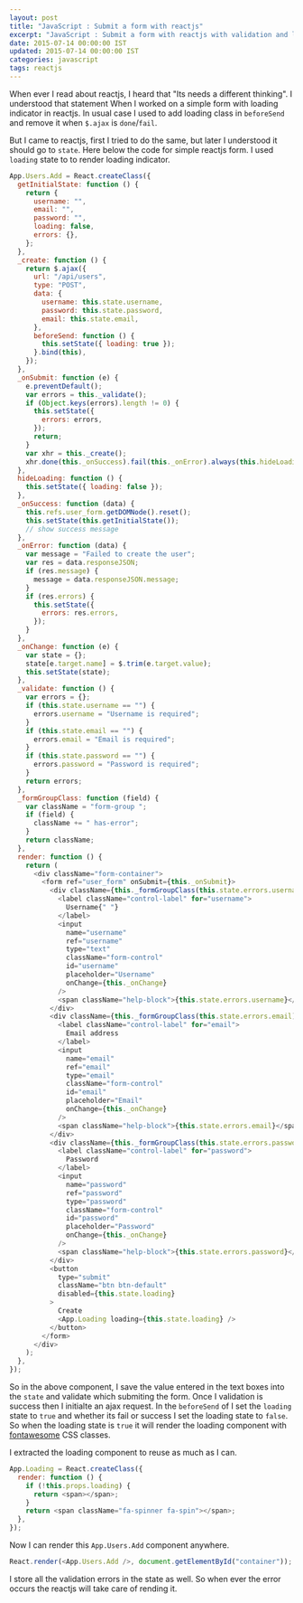 ```yaml
---
layout: post
title: "JavaScript : Submit a form with reactjs"
excerpt: "JavaScript : Submit a form with reactjs with validation and loading indicator"
date: 2015-07-14 00:00:00 IST
updated: 2015-07-14 00:00:00 IST
categories: javascript
tags: reactjs
---
```


When ever I read about reactjs, I heard that "Its needs a different thinking". I understood that statement When I worked on a simple form with loading indicator in reactjs. In usual case I used to add loading class in `beforeSend` and remove it when `$.ajax` is `done`/`fail`.

But I came to reactjs, first I tried to do the same, but later I understood it should go to `state`. Here below the code for simple reactjs form. I used `loading` state to to render loading indicator.

```js
App.Users.Add = React.createClass({
  getInitialState: function () {
    return {
      username: "",
      email: "",
      password: "",
      loading: false,
      errors: {},
    };
  },
  _create: function () {
    return $.ajax({
      url: "/api/users",
      type: "POST",
      data: {
        username: this.state.username,
        password: this.state.password,
        email: this.state.email,
      },
      beforeSend: function () {
        this.setState({ loading: true });
      }.bind(this),
    });
  },
  _onSubmit: function (e) {
    e.preventDefault();
    var errors = this._validate();
    if (Object.keys(errors).length != 0) {
      this.setState({
        errors: errors,
      });
      return;
    }
    var xhr = this._create();
    xhr.done(this._onSuccess).fail(this._onError).always(this.hideLoading);
  },
  hideLoading: function () {
    this.setState({ loading: false });
  },
  _onSuccess: function (data) {
    this.refs.user_form.getDOMNode().reset();
    this.setState(this.getInitialState());
    // show success message
  },
  _onError: function (data) {
    var message = "Failed to create the user";
    var res = data.responseJSON;
    if (res.message) {
      message = data.responseJSON.message;
    }
    if (res.errors) {
      this.setState({
        errors: res.errors,
      });
    }
  },
  _onChange: function (e) {
    var state = {};
    state[e.target.name] = $.trim(e.target.value);
    this.setState(state);
  },
  _validate: function () {
    var errors = {};
    if (this.state.username == "") {
      errors.username = "Username is required";
    }
    if (this.state.email == "") {
      errors.email = "Email is required";
    }
    if (this.state.password == "") {
      errors.password = "Password is required";
    }
    return errors;
  },
  _formGroupClass: function (field) {
    var className = "form-group ";
    if (field) {
      className += " has-error";
    }
    return className;
  },
  render: function () {
    return (
      <div className="form-container">
        <form ref="user_form" onSubmit={this._onSubmit}>
          <div className={this._formGroupClass(this.state.errors.username)}>
            <label className="control-label" for="username">
              Username{" "}
            </label>
            <input
              name="username"
              ref="username"
              type="text"
              className="form-control"
              id="username"
              placeholder="Username"
              onChange={this._onChange}
            />
            <span className="help-block">{this.state.errors.username}</span>
          </div>
          <div className={this._formGroupClass(this.state.errors.email)}>
            <label className="control-label" for="email">
              Email address
            </label>
            <input
              name="email"
              ref="email"
              type="email"
              className="form-control"
              id="email"
              placeholder="Email"
              onChange={this._onChange}
            />
            <span className="help-block">{this.state.errors.email}</span>
          </div>
          <div className={this._formGroupClass(this.state.errors.password)}>
            <label className="control-label" for="password">
              Password
            </label>
            <input
              name="password"
              ref="password"
              type="password"
              className="form-control"
              id="password"
              placeholder="Password"
              onChange={this._onChange}
            />
            <span className="help-block">{this.state.errors.password}</span>
          </div>
          <button
            type="submit"
            className="btn btn-default"
            disabled={this.state.loading}
          >
            Create
            <App.Loading loading={this.state.loading} />
          </button>
        </form>
      </div>
    );
  },
});
```

So in the above component, I save the value entered in the text boxes into the `state` and validate which submiting the form. Once I validation is success then I initialte an ajax request. In the `beforeSend` of I set the `loading` state to `true` and whether its fail or success I set the loading state to `false`. So when the loading state is `true` it will render the loading component with [fontawesome](http://fontawesome.io/) CSS classes.

I extracted the loading component to reuse as much as I can.

```js
App.Loading = React.createClass({
  render: function () {
    if (!this.props.loading) {
      return <span></span>;
    }
    return <span className="fa-spinner fa-spin"></span>;
  },
});
```

Now I can render this `App.Users.Add` component anywhere.

```js
React.render(<App.Users.Add />, document.getElementById("container"));
```

I store all the validation errors in the state as well. So when ever the error occurs the reactjs will take care of rending it.
